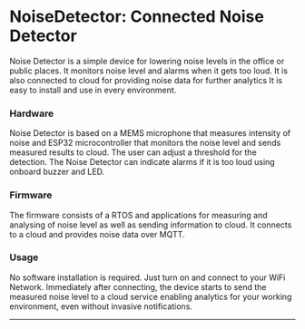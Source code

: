NoiseDetector: Connected Noise Detector
======

Noise Detector is a simple device for lowering noise levels in the office or public places. It monitors noise level and alarms when it gets too loud. It is also connected to cloud for providing noise data for further analytics
It is easy to install and use in every environment.


### Hardware

Noise Detector is based on a MEMS microphone that measures intensity of noise and ESP32 microcontroller that monitors the noise level and sends measured results to cloud.
The user can adjust a threshold for the detection. The Noise Detector can indicate alarms if it is too loud using onboard buzzer and LED.

### Firmware

The firmware consists of a RTOS and applications for measuring and analysing of noise level as well as sending information to cloud. It connects to a cloud and provides noise data over MQTT.

### Usage

No software installation is required. Just turn on and connect to your WiFi Network. Immediately after connecting, the device starts to send the measured noise level 
to a cloud service enabling analytics for your working environment, even without invasive notifications.


---
